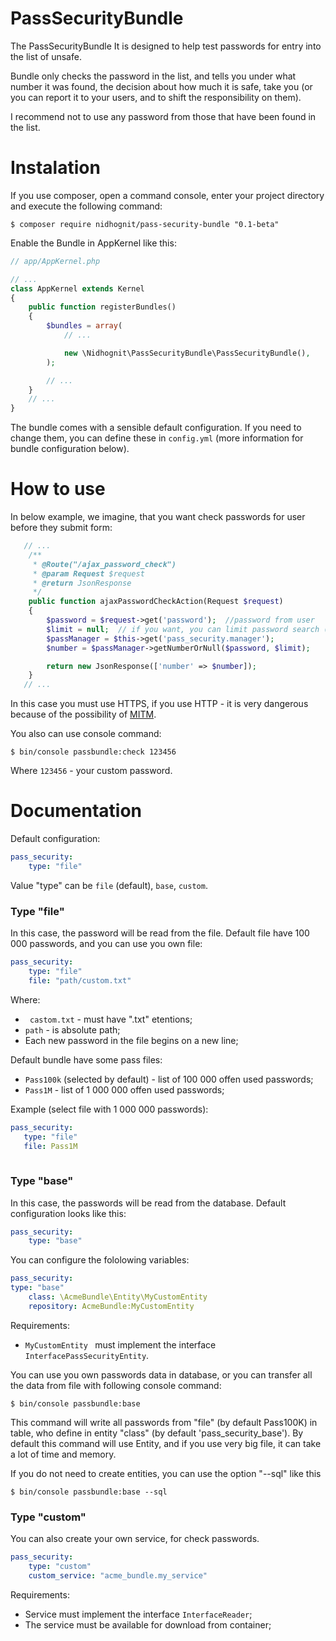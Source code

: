 PassSecurityBundle
=========

The PassSecurityBundle It is designed to help test passwords for entry into the list of unsafe.

Bundle only checks the password in the list, and tells you under what number it was found, the decision about how much it is safe, take you (or you can report it to your users, and to shift the responsibility on them).

I recommend not to use any password from those that have been found in the list.
# Instalation

If you use composer, open a command console, enter your project directory and execute the following command:

```console
$ composer require nidhognit/pass-security-bundle "0.1-beta"
```
Enable the Bundle in AppKernel like this:
```php
// app/AppKernel.php

// ...
class AppKernel extends Kernel
{
    public function registerBundles()
    {
        $bundles = array(
            // ...

            new \Nidhognit\PassSecurityBundle\PassSecurityBundle(),
        );

        // ...
    }
    // ...
}
```
The bundle comes with a sensible default configuration. If you need to change them, you can define these in `config.yml` (more information for bundle configuration below).

# How to use

In below example, we imagine, that you want check passwords for user before they submit form:

```php
   // ...
    /**
     * @Route("/ajax_password_check")
     * @param Request $request
     * @return JsonResponse
     */
    public function ajaxPasswordCheckAction(Request $request)
    {
        $password = $request->get('password');  //password from user
        $limit = null;  // if you want, you can limit password search (type of this variable must bu integer)
        $passManager = $this->get('pass_security.manager');
        $number = $passManager->getNumberOrNull($password, $limit);

        return new JsonResponse(['number' => $number]);
    }
   // ...
```

In this case you must use HTTPS, if you use HTTP - it is very dangerous because of the possibility of [MITM](https://en.wikipedia.org/wiki/Man-in-the-middle_attack).

You also can use console command:
```
$ bin/console passbundle:check 123456
```

Where `123456` - your custom password.

# Documentation
Default configuration:
```yml
pass_security:
    type: "file"
```
Value "type" can be `file` (default), `base`, `custom`.

### Type "file"

In this case, the password will be read from the file. Default file have 100 000 passwords, and you can use you own file:
```yml
pass_security:
    type: "file"
    file: "path/custom.txt"
```
Where:
* ` castom.txt` - must have ".txt" etentions;
* `path` - is absolute path;
* Each new password in the file begins on a new line;

Default bundle have some pass files:
* `Pass100k` (selected by default) - list of 100 000 offen used passwords;
* `Pass1M` - list of 1 000 000 offen used passwords;

Example (select file with 1 000 000 passwords):
 ```yml
pass_security:
    type: "file"
    file: Pass1M
            
```
### Type "base"

In this case, the passwords will be read from the database. Default configuration looks like this:
```yml
pass_security:
    type: "base"
```
You can configure the fololowing variables:
```yml
pass_security:
type: "base"
    class: \AcmeBundle\Entity\MyCustomEntity
    repository: AcmeBundle:MyCustomEntity
```
Requirements:
* `MyCustomEntity `  must implement the interface `InterfacePassSecurityEntity`.

You can use you own passwords data in database, or you can transfer all the data from file with following console command:
```
$ bin/console passbundle:base
```
This command will write all passwords from "file" (by default Pass100K) in table, who define in entity "class" (by default 'pass_security_base').
By default this command will use Entity, and if you use very big file, it can take a lot of time and memory.

If you do not need to create entities, you can use the option "--sql" like this
```
$ bin/console passbundle:base --sql
```

### Type "custom"
You can also create your own service, for check passwords.
```yml
pass_security:
    type: "custom"
    custom_service: "acme_bundle.my_service"
```
Requirements:
* Service must implement the interface `InterfaceReader`;
* The service must be available for download from container;
